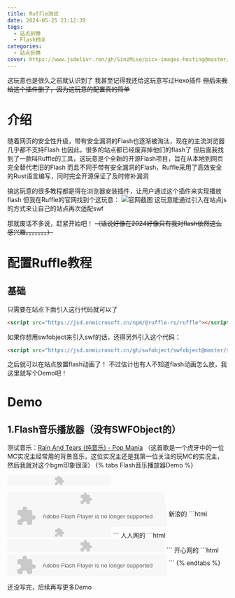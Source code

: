 ```yaml
---
title: Ruffle测试
date: 2024-05-25 21:12:39
tags:
  - 站点折腾
  - Flash相关
categories:
  - 站点折腾
cover: https://www.jsdelivr.ren/gh/SinzMise/picx-images-hosting@master/20240525/logo.4913vyk2ki.svg
---
```

这玩意也是很久之前就认识到了
我甚至记得我还给这玩意写过Hexo插件
~~但后来我给这个插件删了，因为这玩意的配置真的简单~~

# 介绍
随着网页的安全性升级，带有安全漏洞的Flash也逐渐被淘汰，现在的主流浏览器几乎都不支持Flash
也因此，很多的站点都已经废弃掉他们的flash了
但后面我找到了一款叫Ruffle的工具，这玩意是个全新的开源Flash项目，旨在从本地到网页完全替代老旧的Flash
而且不同于带有安全漏洞的Flash，Ruffle采用了高效安全的Rust语言编写，同时完全开源保证了及时修补漏洞

搞这玩意的很多教程都是得在浏览器安装插件，让用户通过这个插件来实现播放flash
但我在Ruffle的官网找到个这玩意：
![官网截图](https://www.jsdelivr.ren/gh/SinzMise/picx-images-hosting@master/20240525/msedge_3a7lLAiAqh.1ov9jby5xi.webp)
这玩意能通过引入在站点js的方式来让自己的站点再次适配swf

那就废话不多说，赶紧开始吧！
~~（话说好像在2024好像只有我对flash依然这么感兴趣。。。。。。。）~~
# 配置Ruffle教程
## 基础
只需要在站点下面引入这行代码就可以了
```html
<script src="https://jsd.onmicrosoft.cn/npm/@ruffle-rs/ruffle"></script>
```
如果你想用swfobject来引入swf的话，还得另外引入这个代码：
```html
<script src="https://jsd.onmicrosoft.cn/gh/swfobject/swfobject@master/swfobject/swfobject.js"></script>
```
之后就可以在站点放置flash动画了！
不过估计也有人不知道flash动画怎么放，我这里就写个Demo吧！
# Demo
## 1.Flash音乐播放器（没有SWFObject的）
测试音乐：[Rain And Tears (纯音乐) - Pop Mania](https://y.qq.com/n/ryqq/songDetail/00366bJo34aPAd)
（这首歌是一个虎牙中的一位MC实况主经常用的背景音乐，这位实况主还是我第一位关注的玩MC的实况主，然后我就对这个bgm印象很深）
{% tabs Flash音乐播放器Demo %}
<!-- tab 新浪博客swf音乐播放器 -->
<embed width="238" height="24" name="FlashVars" wmode="opaque" play="true" loop="true" scale="showall" src="https://files.blog.sinzmise.top/swf/sina_music_player.swf" FlashVars="url=https%3A%2F%2Ffiles.blog.sinzmise.top%2Fmp3%2FRainAndTears.mp3" type="application/x-shockwave-flash"></embed>
<!-- endtab -->

<!-- tab 人人网日志swf音乐播放器 -->
<embed width="360" height="30" pluginspage="http://www.macromedia.com/go/getflashplayer" type="application/x-shockwave-flash" allowfullscreen="false" allowscriptaccess="sameDomain" bgcolor="#ffffff" scale="noscale" quality="high" menu="false" loop="false" wmode="transparent" src="https://files.blog.sinzmise.top/swf/renren_music_player.swf?url=https%3A%2F%2Ffiles.blog.sinzmise.top%2Fmp3%2FRainAndTears.mp3&Autoplay=0" />
<!-- endtab -->

<!-- tab 开心网日志swf音乐播放器 -->
<embed width="365" height="50" align="middle" flashvars="url=https%3A%2F%2Ffiles.blog.sinzmise.top%2Fmp3%2FRainAndTears.mp3&autoplay=0" src="https://files.blog.sinzmise.top/swf/kaixin_music_player.swf" wmode="transparent" loop="false" menu="false" quality="high" scale="noscale" salign="lt" bgcolor="#ffffff" allowscriptaccess="sameDomain" allowfullscreen="false" type="application/x-shockwave-flash" pluginspage="http://www.macromedia.com/go/getflashplayer"/>
<!-- endtab -->
<!-- tab Demo源码 -->
新浪的
```html
<embed width="238" height="24" name="FlashVars" wmode="opaque" play="true" loop="true" scale="showall" src="https://files.blog.sinzmise.top/swf/sina_music_player.swf" FlashVars="url=https%3A%2F%2Ffiles.blog.sinzmise.top%2Fmp3%2FRainAndTears.mp3" type="application/x-shockwave-flash"></embed>
```
人人网的
```html
<embed width="360" height="30" pluginspage="http://www.macromedia.com/go/getflashplayer" type="application/x-shockwave-flash" allowfullscreen="false" allowscriptaccess="sameDomain" bgcolor="#ffffff" scale="noscale" quality="high" menu="false" loop="false" wmode="transparent" src="https://files.blog.sinzmise.top/swf/renren_music_player.swf?url=https%3A%2F%2Ffiles.blog.sinzmise.top%2Fmp3%2FRainAndTears.mp3&Autoplay=0" />
```
开心网的
```html
<embed width="365" height="50" align="middle" flashvars="url=https%3A%2F%2Ffiles.blog.sinzmise.top%2Fmp3%2FRainAndTears.mp3&autoplay=0" src="https://files.blog.sinzmise.top/swf/kaixin_music_player.swf" wmode="transparent" loop="false" menu="false" quality="high" scale="noscale" salign="lt" bgcolor="#ffffff" allowscriptaccess="sameDomain" allowfullscreen="false" type="application/x-shockwave-flash" pluginspage="http://www.macromedia.com/go/getflashplayer"/>
```
<!-- endtab -->
{% endtabs %}

还没写完，后续再写更多Demo
